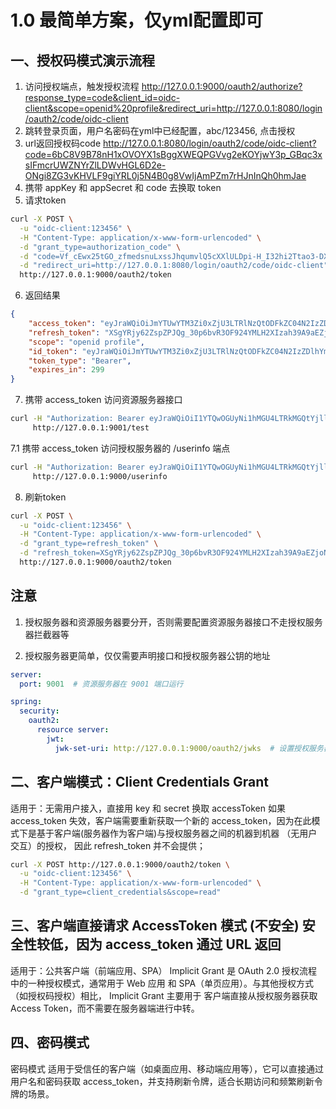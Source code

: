 # 1.0 最简单方案，仅yml配置即可

## 一、授权码模式演示流程
1. 访问授权端点，触发授权流程 http://127.0.0.1:9000/oauth2/authorize?response_type=code&client_id=oidc-client&scope=openid%20profile&redirect_uri=http://127.0.0.1:8080/login/oauth2/code/oidc-client
2. 跳转登录页面，用户名密码在yml中已经配置，abc/123456, 点击授权
3. url返回授权码code http://127.0.0.1:8080/login/oauth2/code/oidc-client?code=6bC8V9B78nH1xOVOYX1sBggXWEQPGVvg2eKOYjwY3p_GBqc3xsIFmcrUWZNYrZlLDWvHGL6D2e-ONgi8ZG3vKHVLF9giYRL0j5N4B0g8VwIjAmPZm7rHJnInQh0hmJae
4. 携带 appKey 和 appSecret 和 code 去换取 token
5. 请求token
```bash
curl -X POST \
  -u "oidc-client:123456" \
  -H "Content-Type: application/x-www-form-urlencoded" \
  -d "grant_type=authorization_code" \
  -d "code=Vf_cEwx25tGO_zfmedsnuLxssJhqumvlQ5cXXlULDpi-H_I32hi2Ttao3-DXFU-lBQgKUTeqiKTa6T80FpDztHw5_5L4mKZXjxT_GuuZkVZUiae-Gozx1DVk-nBNyacM" \
  -d "redirect_uri=http://127.0.0.1:8080/login/oauth2/code/oidc-client" \
  http://127.0.0.1:9000/oauth2/token
```
6. 返回结果
```json
{
    "access_token": "eyJraWQiOiJmYTUwYTM3Zi0xZjU3LTRlNzQtODFkZC04N2IzZDlhYmI3YmYiLCJhbGciOiJSUzI1NiJ9.eyJzdWIiOiJhYmMiLCJhdWQiOiJvaWRjLWNsaWVudCIsIm5iZiI6MTczOTE1MzE2MSwic2NvcGUiOlsib3BlbmlkIiwicHJvZmlsZSJdLCJpc3MiOiJodHRwOi8vMTI3LjAuMC4xOjkwMDAiLCJleHAiOjE3MzkxNTM0NjEsImlhdCI6MTczOTE1MzE2MSwianRpIjoiYzBhMmYyNDktOWY2Mi00M2FlLWIzYTEtMWY4ZTRlYzY2YTI4In0.SugSmbwRnRHywmgb_ojFI8GnTdFgeO67szrCs2CW2wN1EIWAeornfNIZTEfqSK7fteqDKl1Uc23BxxiCxHo8X-S3O0xpBTj5SEz02PYmGLQM9VfFWo4FFGGHZbxkFUBwVKXjwQpRdoHKlWmSl4GYE1-wAfUgI4_hGOnRpEKej2deuNUz3WdEpKupWSAN9tFVrH5ck8YqDZ5xlC_Vl7WKiN-Plgu2-uRsajoU-cTE0U-S4GRlAkTi7xL9SpO5GAGH1ilIQBVy0OR1UnVI0E7956UgWQduDz1F3fGbAiN4vH4R34zrcbITsnPJv1YyoS_w1zBmSuJoqjZ2vtR23oi3gg",
    "refresh_token": "XSgYRjy62ZspZPJQg_30p6bvR3OF924YMLH2XIzah39A9aEZjoN02EDTFvnMtqq5gI1i21H4oPc0KUV82yr_GCipR8Mwn62tUWJ54o39FTRYTO-Nz7h1ykzxRlGmHfzT",
    "scope": "openid profile",
    "id_token": "eyJraWQiOiJmYTUwYTM3Zi0xZjU3LTRlNzQtODFkZC04N2IzZDlhYmI3YmYiLCJhbGciOiJSUzI1NiJ9.eyJzdWIiOiJhYmMiLCJhdWQiOiJvaWRjLWNsaWVudCIsImF6cCI6Im9pZGMtY2xpZW50IiwiYXV0aF90aW1lIjoxNzM5MTUzMTExLCJpc3MiOiJodHRwOi8vMTI3LjAuMC4xOjkwMDAiLCJleHAiOjE3MzkxNTQ5NjEsImlhdCI6MTczOTE1MzE2MSwianRpIjoiYzNhOGZhMmEtZTcyZS00MWVhLWJjZWUtMmUxM2RlODI2NjI3Iiwic2lkIjoiWjZRd2c4SUpaemFWUllPaUFfTERwS0NOQ2J0VXZqcnZDNk9YTzlqMGFlVSJ9.V3CrSTl6fq-Weuynm9j2V-hL4fmDjMCplsiqmB-xFxwbUlguJxGy3wGXGIRlsyS5WVVLpJ4E6gELQXVtnUrhyzXKXYT4xey238qKmr6NCoV39NzGEPdBcGGjbv-hHhSgrq0ZZw3DnpnUmFzar2CbrqYtd_grdMq11lyuO-W9PoS1tusGlU0sEOg5_T37yUbiykT1Kety7yypbqbLibo4dP_IMVdzHObjqXq86sQLeC8b4bDj3yRXeO4rZLxeyOMXA0e-nd-CxxOhcQgfwV2qly4Dfd0tpXdgcgM1u-FdN1k1WC76FVCWpWedzX1SC-fGzPpGKZtkj6tfeyTs9yp1WQ",
    "token_type": "Bearer",
    "expires_in": 299
}
```

7. 携带 access_token 访问资源服务器接口

```bash
curl -H "Authorization: Bearer eyJraWQiOiI1YTQwOGUyNi1hMGU4LTRkMGQtYjllZS01Nzk1YmRmMGIzMGMiLCJhbGciOiJSUzI1NiJ9.eyJzdWIiOiJhYmMiLCJhdWQiOiJvaWRjLWNsaWVudCIsIm5iZiI6MTczOTE1NjI0OSwic2NvcGUiOlsib3BlbmlkIiwicHJvZmlsZSJdLCJpc3MiOiJodHRwOi8vMTI3LjAuMC4xOjkwMDAiLCJleHAiOjE3MzkxNTY1NDksImlhdCI6MTczOTE1NjI0OSwianRpIjoiMmZmYzQ5YTMtYzcxMy00ZmQxLWFkYWQtMjY3YjUwZjBmNTUzIn0.L3j1D3OJilmWCsVFOcxhmPUzex8hbxjP4CmL2pxmuoRDm_PNt_EEsqj0xsvV9ZUb8_a-LygEI5SppFK5nioFT7ubKQyCDNDpWRxw02q-ag6ZRoNEmkborKP_wU7IrkJ2wIBuiXDWGwh3bYBFAP_cRV9zE7rzeR-xVcUr2xSaBcHRP49zHIOy855a65aMCSiIDzyyict0XA4DjsFKfE_9scMHvALn1V4jyy_eofyupDOrfueENVuSQ_C4LZQ9DEjDTYdo_LX9AX_FR9wfn0dE0iOmYP7Mr5chEYzDjw0zdkDYWvg8RWGJvo5V-HEHwbwWTc7YcYTjqEk1sFP_f2f0sA" \
     http://127.0.0.1:9001/test
```

7.1 携带 access_token 访问授权服务器的 /userinfo 端点
```bash
curl -H "Authorization: Bearer eyJraWQiOiI1YTQwOGUyNi1hMGU4LTRkMGQtYjllZS01Nzk1YmRmMGIzMGMiLCJhbGciOiJSUzI1NiJ9.eyJzdWIiOiJhYmMiLCJhdWQiOiJvaWRjLWNsaWVudCIsIm5iZiI6MTczOTE1NjI0OSwic2NvcGUiOlsib3BlbmlkIiwicHJvZmlsZSJdLCJpc3MiOiJodHRwOi8vMTI3LjAuMC4xOjkwMDAiLCJleHAiOjE3MzkxNTY1NDksImlhdCI6MTczOTE1NjI0OSwianRpIjoiMmZmYzQ5YTMtYzcxMy00ZmQxLWFkYWQtMjY3YjUwZjBmNTUzIn0.L3j1D3OJilmWCsVFOcxhmPUzex8hbxjP4CmL2pxmuoRDm_PNt_EEsqj0xsvV9ZUb8_a-LygEI5SppFK5nioFT7ubKQyCDNDpWRxw02q-ag6ZRoNEmkborKP_wU7IrkJ2wIBuiXDWGwh3bYBFAP_cRV9zE7rzeR-xVcUr2xSaBcHRP49zHIOy855a65aMCSiIDzyyict0XA4DjsFKfE_9scMHvALn1V4jyy_eofyupDOrfueENVuSQ_C4LZQ9DEjDTYdo_LX9AX_FR9wfn0dE0iOmYP7Mr5chEYzDjw0zdkDYWvg8RWGJvo5V-HEHwbwWTc7YcYTjqEk1sFP_f2f0sA" \
     http://127.0.0.1:9000/userinfo
```

8. 刷新token

```bash
curl -X POST \
  -u "oidc-client:123456" \
  -H "Content-Type: application/x-www-form-urlencoded" \
  -d "grant_type=refresh_token" \
  -d "refresh_token=XSgYRjy62ZspZPJQg_30p6bvR3OF924YMLH2XIzah39A9aEZjoN02EDTFvnMtqq5gI1i21H4oPc0KUV82yr_GCipR8Mwn62tUWJ54o39FTRYTO-Nz7h1ykzxRlGmHfzT" \
  http://127.0.0.1:9000/oauth2/token
```

## 注意
1. 授权服务器和资源服务器要分开，否则需要配置资源服务器接口不走授权服务器拦截器等

2. 授权服务器更简单，仅仅需要声明接口和授权服务器公钥的地址
```yml
server:
  port: 9001  # 资源服务器在 9001 端口运行

spring:
  security:
    oauth2:
      resource server:
        jwt:
          jwk-set-uri: http://127.0.0.1:9000/oauth2/jwks  # 设置授权服务器的公钥 JWK URL
```

## 二、客户端模式：Client Credentials Grant
适用于：无需用户接入，直接用 key 和 secret 换取 accessToken
如果 access_token 失效，客户端需要重新获取一个新的 access_token，因为在此模式下是基于客户端(服务器作为客户端)与授权服务器之间的机器到机器
（无用户交互）的授权， 因此 refresh_token 并不会提供；

```bash
curl -X POST http://127.0.0.1:9000/oauth2/token \
  -u "oidc-client:123456" \
  -H "Content-Type: application/x-www-form-urlencoded" \
  -d "grant_type=client_credentials&scope=read"
```

## 三、客户端直接请求 AccessToken 模式 (不安全) 安全性较低，因为 access_token 通过 URL 返回
适用于：公共客户端（前端应用、SPA）
Implicit Grant 是 OAuth 2.0 授权流程中的一种授权模式，通常用于 Web 应用 和 SPA（单页应用）。与其他授权方式（如授权码授权）相比，
Implicit Grant 主要用于 客户端直接从授权服务器获取 Access Token，而不需要在服务器端进行中转。


## 四、密码模式
密码模式 适用于受信任的客户端（如桌面应用、移动端应用等），它可以直接通过用户名和密码获取 access_token，并支持刷新令牌，适合长期访问和频繁刷新令牌的场景。




